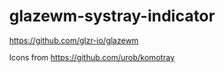 # glazewm-systray-indicator

https://github.com/glzr-io/glazewm

Icons from https://github.com/urob/komotray
